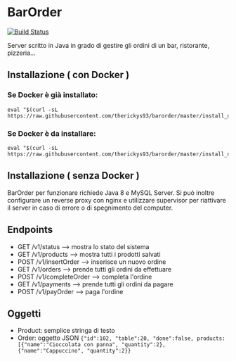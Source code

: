 # BarOrder

[![Build Status](https://travis-ci.org/therickys93/barorder.svg?branch=master)](https://travis-ci.org/therickys93/barorder)

Server scritto in Java in grado di gestire gli ordini di un bar, ristorante, pizzeria...

## Installazione ( con Docker )

### Se Docker è già installato:

```
eval "$(curl -sL https://raw.githubusercontent.com/therickys93/barorder/master/install_only_barorder.sh)"
```

### Se Docker è da installare:

```
eval "$(curl -sL https://raw.githubusercontent.com/therickys93/barorder/master/install_docker_and_barorder.sh)"
```

## Installazione ( senza Docker )

BarOrder per funzionare richiede Java 8 e MySQL Server. Si può inoltre configurare un reverse proxy con nginx e utilizzare supervisor per riattivare il server in caso di errore o di spegnimento del computer. 

## Endpoints

* GET /v1/status --> mostra lo stato del sistema
* GET /v1/products --> mostra tutti i prodotti salvati
* POST /v1/insertOrder --> inserisce un nuovo ordine
* GET /v1/orders --> prende tutti gli ordini da effettuare
* POST /v1/completeOrder --> completa l'ordine
* GET /v1/payments --> prende tutti gli ordini da pagare
* POST /v1/payOrder --> paga l'ordine

## Oggetti

* Product: semplice stringa di testo
* Order: oggetto JSON ```{"id":102, "table":20, "done":false, products:[{"name":"Cioccolata con panna", "quantity":2}, {"name":"Cappuccino", "quantity":2}}```
